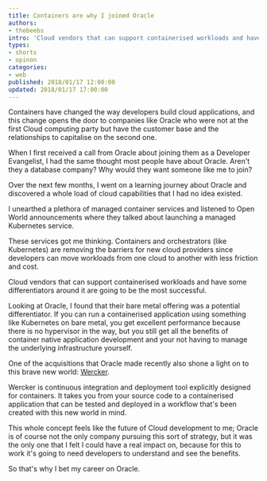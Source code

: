 ```yaml
---
title: Containers are why I joined Oracle
authors:
- thebeebs
intro: 'Cloud vendors that can support containerised workloads and have some differentiators around it are going to be the most successful.'
types:
- shorts
- opinon
categories:
- web
published: 2018/01/17 12:00:00
updated: 2018/01/17 17:00:00
---
```


Containers have changed the way developers build cloud applications, and this change opens the door to companies like Oracle who were not at the first Cloud computing party but have the customer base and the relationships to capitalise on the second one.

When I first received a call from Oracle about joining them as a Developer Evangelist, I had the same thought most people have about Oracle. Aren't they a database company? Why would they want someone like me to join? 

Over the next few months, I went on a learning journey about Oracle and discovered a whole load of cloud capabilities that I had no idea existed. 

I unearthed a plethora of managed container services and listened to Open World announcements where they talked about launching a managed Kubernetes service.

These services got me thinking. Containers and orchestrators (like Kubernetes) are removing the barriers for new cloud providers since developers can move workloads from one cloud to another with less friction and cost.

Cloud vendors that can support containerised workloads and have some differentiators around it are going to be the most successful. 

Looking at Oracle, I found that their bare metal offering was a potential differentiator. If you can run a containerised application using something like Kubernetes on bare metal, you get excellent performance because there is no hypervisor in the way, but you still get all the benefits of container native application development and your not having to manage the underlying infrastructure yourself.

One of the acquisitions that Oracle made recently also shone a light on to this brave new world: [Wercker](https://www.wercker.com/).

Wercker is continuous integration and deployment tool explicitly designed for containers. It takes you from your source code to a containerised application that can be tested and deployed in a workflow that's been created with this new world in mind.

This whole concept feels like the future of Cloud development to me; Oracle is of course not the only company pursuing this sort of strategy, but it was the only one that I felt I could have a real impact on, because for this to work it's going to need developers to understand and see the benefits.

So that's why I bet my career on Oracle. 